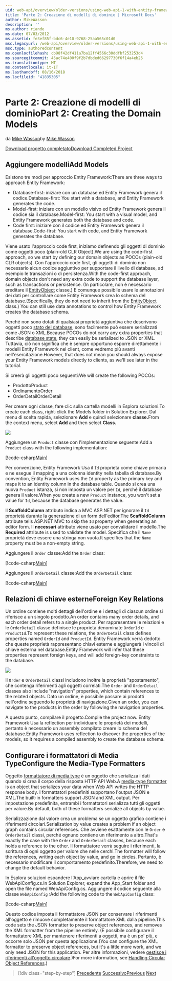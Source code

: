 ```yaml
---
uid: web-api/overview/older-versions/using-web-api-1-with-entity-framework-5/using-web-api-with-entity-framework-part-2
title: 'Parte 2: Creazione di modelli di dominio | Microsoft Docs'
author: MikeWasson
description: ''
ms.author: riande
ms.date: 07/03/2012
ms.assetid: fe3ef85f-bdc6-4e10-9768-25aa565c01d0
msc.legacyurl: /web-api/overview/older-versions/using-web-api-1-with-entity-framework-5/using-web-api-with-entity-framework-part-2
msc.type: authoredcontent
ms.openlocfilehash: cb98f42df411a7ba12ff4566c30ddfbf253253d4
ms.sourcegitcommit: 45ac74e400f9f2b7dbded66297730f6f14a4eb25
ms.translationtype: MT
ms.contentlocale: it-IT
ms.lasthandoff: 08/16/2018
ms.locfileid: "41835305"
---
```

<a name="part-2-creating-the-domain-models"></a><span data-ttu-id="7bb37-102">Parte 2: Creazione di modelli di dominio</span><span class="sxs-lookup"><span data-stu-id="7bb37-102">Part 2: Creating the Domain Models</span></span>
====================
<span data-ttu-id="7bb37-103">da [Mike Wasson](https://github.com/MikeWasson)</span><span class="sxs-lookup"><span data-stu-id="7bb37-103">by [Mike Wasson](https://github.com/MikeWasson)</span></span>

[<span data-ttu-id="7bb37-104">Download progetto completato</span><span class="sxs-lookup"><span data-stu-id="7bb37-104">Download Completed Project</span></span>](http://code.msdn.microsoft.com/ASP-NET-Web-API-with-afa30545)

## <a name="add-models"></a><span data-ttu-id="7bb37-105">Aggiungere modelli</span><span class="sxs-lookup"><span data-stu-id="7bb37-105">Add Models</span></span>

<span data-ttu-id="7bb37-106">Esistono tre modi per approccio Entity Framework:</span><span class="sxs-lookup"><span data-stu-id="7bb37-106">There are three ways to approach Entity Framework:</span></span>

- <span data-ttu-id="7bb37-107">Database-first: iniziare con un database ed Entity Framework genera il codice.</span><span class="sxs-lookup"><span data-stu-id="7bb37-107">Database-first: You start with a database, and Entity Framework generates the code.</span></span>
- <span data-ttu-id="7bb37-108">Model-first: iniziare con un modello visivo ed Entity Framework genera il codice sia il database.</span><span class="sxs-lookup"><span data-stu-id="7bb37-108">Model-first: You start with a visual model, and Entity Framework generates both the database and code.</span></span>
- <span data-ttu-id="7bb37-109">Code first: iniziare con il codice ed Entity Framework genera il database.</span><span class="sxs-lookup"><span data-stu-id="7bb37-109">Code-first: You start with code, and Entity Framework generates the database.</span></span>

<span data-ttu-id="7bb37-110">Viene usato l'approccio code first, iniziamo definendo gli oggetti di dominio come oggetti poco (plain-old CLR Object).</span><span class="sxs-lookup"><span data-stu-id="7bb37-110">We are using the code-first approach, so we start by defining our domain objects as POCOs (plain-old CLR objects).</span></span> <span data-ttu-id="7bb37-111">Con l'approccio code first, gli oggetti di dominio non necessario alcun codice aggiuntivo per supportare il livello di database, ad esempio le transazioni o di persistenza.</span><span class="sxs-lookup"><span data-stu-id="7bb37-111">With the code-first approach, domain objects don't need any extra code to support the database layer, such as transactions or persistence.</span></span> <span data-ttu-id="7bb37-112">(In particolare, non è necessario ereditare il [EntityObject](https://msdn.microsoft.com/library/system.data.objects.dataclasses.entityobject.aspx) classe.) È comunque possibile usare le annotazioni dei dati per controllare come Entity Framework crea lo schema del database.</span><span class="sxs-lookup"><span data-stu-id="7bb37-112">(Specifically, they do not need to inherit from the [EntityObject](https://msdn.microsoft.com/library/system.data.objects.dataclasses.entityobject.aspx) class.) You can still use data annotations to control how Entity Framework creates the database schema.</span></span>

<span data-ttu-id="7bb37-113">Perché non sono dotati di qualsiasi proprietà aggiuntiva che descrivono oggetti poco [stato del database](https://msdn.microsoft.com/library/system.data.entitystate.aspx), sono facilmente può essere serializzati come JSON o XML.</span><span class="sxs-lookup"><span data-stu-id="7bb37-113">Because POCOs do not carry any extra properties that describe [database state](https://msdn.microsoft.com/library/system.data.entitystate.aspx), they can easily be serialized to JSON or XML.</span></span> <span data-ttu-id="7bb37-114">Tuttavia, ciò non significa che è sempre opportuno esporre direttamente i modelli Entity Framework nel client, come vedremo più avanti nell'esercitazione.</span><span class="sxs-lookup"><span data-stu-id="7bb37-114">However, that does not mean you should always expose your Entity Framework models directly to clients, as we'll see later in the tutorial.</span></span>

<span data-ttu-id="7bb37-115">Si creerà gli oggetti poco seguenti:</span><span class="sxs-lookup"><span data-stu-id="7bb37-115">We will create the following POCOs:</span></span>

- <span data-ttu-id="7bb37-116">Prodotto</span><span class="sxs-lookup"><span data-stu-id="7bb37-116">Product</span></span>
- <span data-ttu-id="7bb37-117">Ordinamento</span><span class="sxs-lookup"><span data-stu-id="7bb37-117">Order</span></span>
- <span data-ttu-id="7bb37-118">OrderDetail</span><span class="sxs-lookup"><span data-stu-id="7bb37-118">OrderDetail</span></span>

<span data-ttu-id="7bb37-119">Per creare ogni classe, fare clic sulla cartella modelli in Esplora soluzioni.</span><span class="sxs-lookup"><span data-stu-id="7bb37-119">To create each class, right-click the Models folder in Solution Explorer.</span></span> <span data-ttu-id="7bb37-120">Dal menu di scelta rapida, selezionare **Add** e quindi selezionare **classe.**</span><span class="sxs-lookup"><span data-stu-id="7bb37-120">From the context menu, select **Add** and then select **Class.**</span></span>

![](using-web-api-with-entity-framework-part-2/_static/image1.png)

<span data-ttu-id="7bb37-121">Aggiungere un `Product` classe con l'implementazione seguente:</span><span class="sxs-lookup"><span data-stu-id="7bb37-121">Add a `Product` class with the following implementation:</span></span>

[!code-csharp[Main](using-web-api-with-entity-framework-part-2/samples/sample1.cs)]

<span data-ttu-id="7bb37-122">Per convenzione, Entity Framework Usa il `Id` proprietà come chiave primaria e ne esegue il mapping a una colonna identity nella tabella di database.</span><span class="sxs-lookup"><span data-stu-id="7bb37-122">By convention, Entity Framework uses the `Id` property as the primary key and maps it to an identity column in the database table.</span></span> <span data-ttu-id="7bb37-123">Quando si crea una nuova `Product` istanza, si non imposta un valore per `Id`, perché il database genera il valore.</span><span class="sxs-lookup"><span data-stu-id="7bb37-123">When you create a new `Product` instance, you won't set a value for `Id`, because the database generates the value.</span></span>

<span data-ttu-id="7bb37-124">Il **ScaffoldColumn** attributo indica a MVC ASP.NET per ignorare il `Id` proprietà durante la generazione di un form dell'editor.</span><span class="sxs-lookup"><span data-stu-id="7bb37-124">The **ScaffoldColumn** attribute tells ASP.NET MVC to skip the `Id` property when generating an editor form.</span></span> <span data-ttu-id="7bb37-125">Il **necessari** attributo viene usato per convalidare il modello.</span><span class="sxs-lookup"><span data-stu-id="7bb37-125">The **Required** attribute is used to validate the model.</span></span> <span data-ttu-id="7bb37-126">Specifica che il `Name` proprietà deve essere una stringa non vuota.</span><span class="sxs-lookup"><span data-stu-id="7bb37-126">It specifies that the `Name` property must be a non-empty string.</span></span>

<span data-ttu-id="7bb37-127">Aggiungere il `Order` classe:</span><span class="sxs-lookup"><span data-stu-id="7bb37-127">Add the `Order` class:</span></span>

[!code-csharp[Main](using-web-api-with-entity-framework-part-2/samples/sample2.cs)]

<span data-ttu-id="7bb37-128">Aggiungere il `OrderDetail` classe:</span><span class="sxs-lookup"><span data-stu-id="7bb37-128">Add the `OrderDetail` class:</span></span>

[!code-csharp[Main](using-web-api-with-entity-framework-part-2/samples/sample3.cs)]

## <a name="foreign-key-relations"></a><span data-ttu-id="7bb37-129">Relazioni di chiave esterne</span><span class="sxs-lookup"><span data-stu-id="7bb37-129">Foreign Key Relations</span></span>

<span data-ttu-id="7bb37-130">Un ordine contiene molti dettagli dell'ordine e i dettagli di ciascun ordine si riferisce a un singolo prodotto.</span><span class="sxs-lookup"><span data-stu-id="7bb37-130">An order contains many order details, and each order detail refers to a single product.</span></span> <span data-ttu-id="7bb37-131">Per rappresentare le relazioni e le `OrderDetail` classe definisce le proprietà denominate `OrderId` e `ProductId`.</span><span class="sxs-lookup"><span data-stu-id="7bb37-131">To represent these relations, the `OrderDetail` class defines properties named `OrderId` and `ProductId`.</span></span> <span data-ttu-id="7bb37-132">Entity Framework verrà dedotto che queste proprietà rappresentano chiavi esterne e aggiungerà i vincoli di chiave esterna nel database.</span><span class="sxs-lookup"><span data-stu-id="7bb37-132">Entity Framework will infer that these properties represent foreign keys, and will add foreign-key constraints to the database.</span></span>

![](using-web-api-with-entity-framework-part-2/_static/image2.png)

<span data-ttu-id="7bb37-133">Il `Order` e `OrderDetail` classi includono inoltre la proprietà "spostamento", che contenga riferimenti agli oggetti correlati.</span><span class="sxs-lookup"><span data-stu-id="7bb37-133">The `Order` and `OrderDetail` classes also include "navigation" properties, which contain references to the related objects.</span></span> <span data-ttu-id="7bb37-134">Dato un ordine, è possibile passare ai prodotti nell'ordine seguendo le proprietà di navigazione.</span><span class="sxs-lookup"><span data-stu-id="7bb37-134">Given an order, you can navigate to the products in the order by following the navigation properties.</span></span>

<span data-ttu-id="7bb37-135">A questo punto, compilare il progetto.</span><span class="sxs-lookup"><span data-stu-id="7bb37-135">Compile the project now.</span></span> <span data-ttu-id="7bb37-136">Entity Framework Usa la reflection per individuare le proprietà dei modelli, pertanto è necessario un assembly compilato creare lo schema del database.</span><span class="sxs-lookup"><span data-stu-id="7bb37-136">Entity Framework uses reflection to discover the properties of the models, so it requires a compiled assembly to create the database schema.</span></span>

## <a name="configure-the-media-type-formatters"></a><span data-ttu-id="7bb37-137">Configurare i formattatori di Media Type</span><span class="sxs-lookup"><span data-stu-id="7bb37-137">Configure the Media-Type Formatters</span></span>

<span data-ttu-id="7bb37-138">Oggetto [formattatore di media type](../../formats-and-model-binding/media-formatters.md) è un oggetto che serializza i dati quando si crea il corpo della risposta HTTP API Web.</span><span class="sxs-lookup"><span data-stu-id="7bb37-138">A [media-type formatter](../../formats-and-model-binding/media-formatters.md) is an object that serializes your data when Web API writes the HTTP response body.</span></span> <span data-ttu-id="7bb37-139">I formattatori predefiniti supportano l'output JSON e XML.</span><span class="sxs-lookup"><span data-stu-id="7bb37-139">The built-in formatters support JSON and XML output.</span></span> <span data-ttu-id="7bb37-140">Per impostazione predefinita, entrambi i formattatori serializza tutti gli oggetti per valore.</span><span class="sxs-lookup"><span data-stu-id="7bb37-140">By default, both of these formatters serialize all objects by value.</span></span>

<span data-ttu-id="7bb37-141">Serializzazione dal valore crea un problema se un oggetto grafico contiene i riferimenti circolari.</span><span class="sxs-lookup"><span data-stu-id="7bb37-141">Serialization by value creates a problem if an object graph contains circular references.</span></span> <span data-ttu-id="7bb37-142">Che avviene esattamente con le `Order` e `OrderDetail` classi, perché ognuno contiene un riferimento a altro.</span><span class="sxs-lookup"><span data-stu-id="7bb37-142">That's exactly the case with the `Order` and `OrderDetail` classes, because each holds a reference to the other.</span></span> <span data-ttu-id="7bb37-143">Il formattatore verrà seguire i riferimenti, la scrittura di ogni oggetto per valore che nelle cerchi.</span><span class="sxs-lookup"><span data-stu-id="7bb37-143">The formatter will follow the references, writing each object by value, and go in circles.</span></span> <span data-ttu-id="7bb37-144">Pertanto, è necessario modificare il comportamento predefinito.</span><span class="sxs-lookup"><span data-stu-id="7bb37-144">Therefore, we need to change the default behavior.</span></span>

<span data-ttu-id="7bb37-145">In Esplora soluzioni espandere l'App\_avviare cartella e aprire il file WebApiConfig.cs.</span><span class="sxs-lookup"><span data-stu-id="7bb37-145">In Solution Explorer, expand the App\_Start folder and open the file named WebApiConfig.cs.</span></span> <span data-ttu-id="7bb37-146">Aggiungere il codice seguente alla classe `WebApiConfig` :</span><span class="sxs-lookup"><span data-stu-id="7bb37-146">Add the following code to the `WebApiConfig` class:</span></span>

[!code-csharp[Main](using-web-api-with-entity-framework-part-2/samples/sample4.cs?highlight=11)]

<span data-ttu-id="7bb37-147">Questo codice imposta il formattatore JSON per conservare i riferimenti all'oggetto e rimuove completamente il formattatore XML dalla pipeline.</span><span class="sxs-lookup"><span data-stu-id="7bb37-147">This code sets the JSON formatter to preserve object references, and removes the XML formatter from the pipeline entirely.</span></span> <span data-ttu-id="7bb37-148">(È possibile configurare il formattatore XML per mantenere riferimenti a oggetti, ma è un po' più, e occorre solo JSON per questa applicazione.</span><span class="sxs-lookup"><span data-stu-id="7bb37-148">(You can configure the XML formatter to preserve object references, but it's a little more work, and we only need JSON for this application.</span></span> <span data-ttu-id="7bb37-149">Per altre informazioni, vedere [gestisce i riferimenti all'oggetto circolare](../../formats-and-model-binding/json-and-xml-serialization.md#handling_circular_object_references).)</span><span class="sxs-lookup"><span data-stu-id="7bb37-149">For more information, see [Handling Circular Object References](../../formats-and-model-binding/json-and-xml-serialization.md#handling_circular_object_references).)</span></span>

> [!div class="step-by-step"]
> <span data-ttu-id="7bb37-150">[Precedente](using-web-api-with-entity-framework-part-1.md)
> [Successivo](using-web-api-with-entity-framework-part-3.md)</span><span class="sxs-lookup"><span data-stu-id="7bb37-150">[Previous](using-web-api-with-entity-framework-part-1.md)
[Next](using-web-api-with-entity-framework-part-3.md)</span></span>
